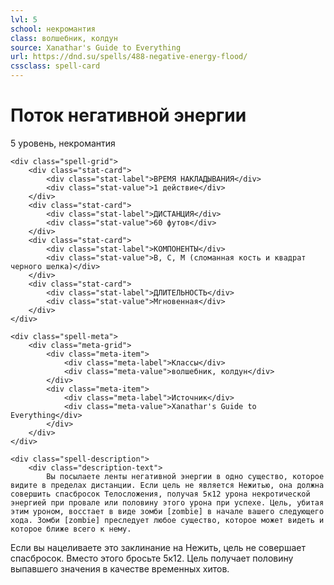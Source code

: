 ```yaml
---
lvl: 5
school: некромантия
class: волшебник, колдун
source: Xanathar's Guide to Everything
url: https://dnd.su/spells/488-negative-energy-flood/
cssclass: spell-card
---
```


<div class="spell-container">
    <div class="spell-header">
        <h1 class="spell-name">Поток негативной энергии</h1>
        <div class="spell-level">5 уровень, некромантия</div>
    </div>
    
    <div class="spell-grid">
        <div class="stat-card">
            <div class="stat-label">ВРЕМЯ НАКЛАДЫВАНИЯ</div>
            <div class="stat-value">1 действие</div>
        </div>
        <div class="stat-card">
            <div class="stat-label">ДИСТАНЦИЯ</div>
            <div class="stat-value">60 футов</div>
        </div>
        <div class="stat-card">
            <div class="stat-label">КОМПОНЕНТЫ</div>
            <div class="stat-value">В, С, М (сломанная кость и квадрат черного шелка)</div>
        </div>
        <div class="stat-card">
            <div class="stat-label">ДЛИТЕЛЬНОСТЬ</div>
            <div class="stat-value">Мгновенная</div>
        </div>
    </div>
    
    <div class="spell-meta">
        <div class="meta-grid">
            <div class="meta-item">
                <div class="meta-label">Классы</div>
                <div class="meta-value">волшебник, колдун</div>
            </div>
            <div class="meta-item">
                <div class="meta-label">Источник</div>
                <div class="meta-value">Xanathar's Guide to Everything</div>
            </div>
        </div>
    </div>
    
    <div class="spell-description">
        <div class="description-text">
            Вы посылаете ленты негативной энергии в одно существо, которое видите в пределах дистанции. Если цель не является Нежитью, она должна совершить спасбросок Телосложения, получая 5к12 урона некротической энергией при провале или половину этого урона при успехе. Цель, убитая этим уроном, восстает в виде зомби [zombie] в начале вашего следующего хода. Зомби [zombie] преследует любое существо, которое может видеть и которое ближе всего к нему.
Если вы нацеливаете это заклинание на Нежить, цель не совершает спасбросок. Вместо этого бросьте 5к12. Цель получает половину выпавшего значения в качестве временных хитов.
        </div>
    </div>
</div>